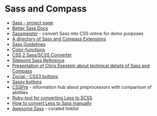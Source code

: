 Sass and Compass
================

-	[Sass - project page](http://sass-lang.com/)
-	[Better Sass Docs](http://www.kaelig.fr/bettersassdocs/)
-	[Sassmeister](http://sassmeister.com/) - convert Sass into CSS online for demo purposes
-	[A directory of Sass and Compass Extensions](http://www.sache.in/)
-	[Sass Guidelines](http://sass-guidelin.es/)
-	[Color-functions](http://jackiebalzer.com/color)
-	[CSS 2 Sass/SCSS Converter](http://css2sass.herokuapp.com/)
-	[Sitepoint Sass Reference](https://www.sitepoint.com/sass-reference/)
-	[Presentation of Chris Eppstein about technical details of Sass and Compass](http://sass-can-do-that.herokuapp.com/)
-	[Zocial - CSS3 buttons](http://zocialbuttons.com/)
-	[Sassy buttons](http://jaredhardy.com/sassy-buttons/)
-	[CSSPre](http://csspre.com/) - information hub about preprocessors with comparison of abilities
-	[Ruby-tool for converting Less to SCSS](https://github.com/brauliobo/less2sass)
-	[How to convert Less to Sass manually](http://mstrutt.co.uk/blog/2013/08/converting-from-less-to-sass/)
- [Awesome Sass](https://github.com/Famolus/awesome-sass) - curated linklist
